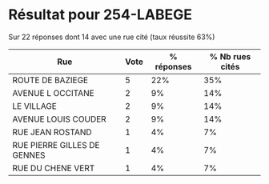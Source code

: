 # Résultat pour 254-LABEGE

Sur 22 réponses dont 14 avec une rue cité (taux réussite 63%)

| Rue | Vote | % réponses | % Nb rues cités|
|-----|------|------------|----------------|
| ROUTE DE BAZIEGE | 5 | 22% | 35%|
| AVENUE L OCCITANE | 2 | 9% | 14%|
| LE VILLAGE | 2 | 9% | 14%|
| AVENUE LOUIS COUDER | 2 | 9% | 14%|
| RUE JEAN ROSTAND | 1 | 4% | 7%|
| RUE PIERRE GILLES DE GENNES | 1 | 4% | 7%|
| RUE DU CHENE VERT | 1 | 4% | 7%|
